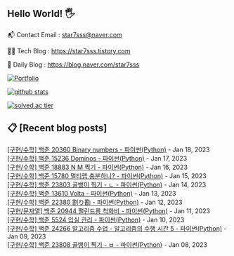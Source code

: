 ## Hello World! 🖐

📬 Contact Email : star7sss@naver.com

👨‍💻 Tech Blog : https://star7sss.tistory.com

🤪 Daily Blog : https://blog.naver.com/star7sss

[![Portfolio](https://img.shields.io/badge/Portfolio-%23000000.svg?style=for-the-badge&logo=firefox&logoColor=#FF7139)](https://fern-way-13f.notion.site/Jang-Thang-3b7b327981a2456c8ee5952eadb848b9)

[![github stats](https://github-readme-stats.vercel.app/api?username=jangThang&show_icons=true&hide_border=False)](https://star7sss.tistory.com)

[![solved.ac tier](http://mazassumnida.wtf/api/v2/generate_badge?boj=star7sss)](https://solved.ac/star7sss)

## 📋 [Recent blog posts]
[[구현/수학] 백준 20360 Binary numbers - 파이썬(Python)](https://star7sss.tistory.com/668) - Jan 18, 2023<br>
[[구현/수학] 백준 15236 Dominos - 파이썬(Python)](https://star7sss.tistory.com/667) - Jan 17, 2023<br>
[[구현/수학] 백준 18883 N M 찍기 - 파이썬(Python)](https://star7sss.tistory.com/666) - Jan 16, 2023<br>
[[구현/수학] 백준 15780 멀티랩 충분하니? - 파이썬(Python)](https://star7sss.tistory.com/665) - Jan 15, 2023<br>
[[구현/수학] 백준 23803 골뱅이 찍기 - ㄴ - 파이썬(Python)](https://star7sss.tistory.com/664) - Jan 14, 2023<br>
[[구현/수학] 백준 13610 Volta - 파이썬(Python)](https://star7sss.tistory.com/663) - Jan 13, 2023<br>
[[구현/수학] 백준 22380 割り勘 - 파이썬(Python)](https://star7sss.tistory.com/662) - Jan 12, 2023<br>
[[구현/문자열] 백준 20944 팰린드롬 척화비 - 파이썬(Python)](https://star7sss.tistory.com/661) - Jan 11, 2023<br>
[[구현/수학] 백준 5524 입실 관리 - 파이썬(Python)](https://star7sss.tistory.com/660) - Jan 10, 2023<br>
[[구현/수학] 백준 24266 알고리즘 수업 - 알고리즘의 수행 시간 5 - 파이썬(Python)](https://star7sss.tistory.com/659) - Jan 09, 2023<br>
[[구현/수학] 백준 23808 골뱅이 찍기 - ㅂ - 파이썬(Python)](https://star7sss.tistory.com/658) - Jan 08, 2023<br>
